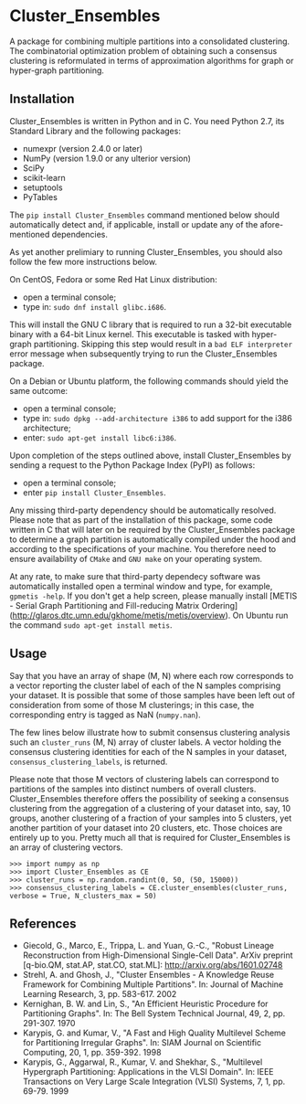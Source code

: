 # Cluster_Ensembles
A package for combining multiple partitions into a consolidated clustering. The combinatorial optimization problem of obtaining such a consensus clustering is reformulated in terms of approximation algorithms for graph or hyper-graph partitioning.

Installation
------------

Cluster_Ensembles is written in Python and in C. You need Python 2.7, its Standard Library and the following packages:
* numexpr (version 2.4.0 or later)
* NumPy (version 1.9.0 or any ulterior version)
* SciPy
* scikit-learn
* setuptools
* PyTables

The ```pip install Cluster_Ensembles``` command mentioned below should automatically detect and, if applicable, install or update any of the afore-mentioned dependencies.

As yet another prelimiary to running Cluster_Ensembles, you should also follow the few more instructions below.

On CentOS, Fedora or some Red Hat Linux distribution:
* open a terminal console;
* type in: ```sudo dnf install glibc.i686```.

This will install the GNU C library that is required to run a 32-bit executable binary with a 64-bit Linux kernel. This executable is tasked with hyper-graph partitioning. Skipping this step would result in a ```bad ELF interpreter``` error message when subsequently trying to run the Cluster_Ensembles package.

On a Debian or Ubuntu platform, the following commands should yield the same outcome:
* open a terminal console;
* type in: ```sudo dpkg --add-architecture i386``` to add support for the i386 architecture;
* enter: ```sudo apt-get install libc6:i386```.

Upon completion of the steps outlined above, install Cluster_Ensembles by sending a request to the Python Package Index (PyPI) as follows:
* open a terminal console;
* enter ```pip install Cluster_Ensembles```.

Any missing third-party dependency should be automatically resolved. 
Please note that as part of the installation of this package, some code written in C that will later on be required by the Cluster_Ensembles package to determine a graph partition is automatically compiled under the hood and according to the specifications of your machine. 
You therefore need to ensure availability of ```CMake``` and ```GNU make``` on your operating system.

At any rate, to make sure that third-party dependecy software was automatically installed open a terminal window and type, for example, ```gpmetis -help```. If you don't get a help screen, please manually install [METIS - Serial Graph Partitioning and Fill-reducing Matrix Ordering] (http://glaros.dtc.umn.edu/gkhome/metis/metis/overview). On Ubuntu run the command ```sudo apt-get install metis```.

Usage
-----

Say that you have an array of shape (M, N) where each row corresponds to a vector reporting the cluster label of each of the N samples comprising your dataset. It is possible that some of those samples have been left out of consideration from some of those M clusterings; in this case, the corresponding entry is tagged as NaN (```numpy.nan```). 

The few lines below illustrate how to submit consensus clustering analysis such an ```cluster_runs``` (M, N) array of cluster labels. 
A vector holding the consensus clustering identities for each of the N samples in your dataset, ```consensus_clustering_labels```, is returned.

Please note that those M vectors of clustering labels can correspond to partitions of the samples into distinct numbers of overall clusters. Cluster_Ensembles therefore offers the possibility of seeking a consensus clustering from the aggregation of a clustering of your dataset into, say, 10 groups, another clustering of a fraction of your samples into 5 clusters, yet another partition of your dataset into 20 clusters, etc. Those choices are entirely up to you. Pretty much all that is required for Cluster_Ensembles is an array of clustering vectors. 

```
>>> import numpy as np
>>> import Cluster_Ensembles as CE
>>> cluster_runs = np.random.randint(0, 50, (50, 15000))
>>> consensus_clustering_labels = CE.cluster_ensembles(cluster_runs, verbose = True, N_clusters_max = 50)
```

References
----------
* Giecold, G., Marco, E., Trippa, L. and Yuan, G.-C.,
"Robust Lineage Reconstruction from High-Dimensional Single-Cell Data". 
ArXiv preprint [q-bio.QM, stat.AP, stat.CO, stat.ML]: http://arxiv.org/abs/1601.02748
* Strehl, A. and Ghosh, J., "Cluster Ensembles - A Knowledge Reuse Framework
for Combining Multiple Partitions".
In: Journal of Machine Learning Research, 3, pp. 583-617. 2002
* Kernighan, B. W. and Lin, S., "An Efficient Heuristic Procedure 
for Partitioning Graphs". 
In: The Bell System Technical Journal, 49, 2, pp. 291-307. 1970
* Karypis, G. and Kumar, V., "A Fast and High Quality Multilevel Scheme 
for Partitioning Irregular Graphs".
In: SIAM Journal on Scientific Computing, 20, 1, pp. 359-392. 1998
* Karypis, G., Aggarwal, R., Kumar, V. and Shekhar, S., "Multilevel Hypergraph Partitioning: 
Applications in the VLSI Domain".
In: IEEE Transactions on Very Large Scale Integration (VLSI) Systems, 7, 1, pp. 69-79. 1999

